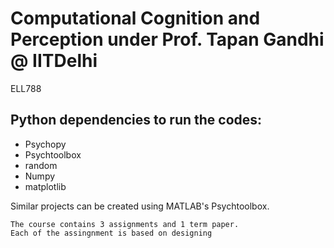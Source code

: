 # Computational Cognition and Perception under Prof. Tapan Gandhi @ IITDelhi
ELL788

## Python dependencies to run the codes:
* Psychopy
* Psychtoolbox
* random
* Numpy
* matplotlib


Similar projects can be created using MATLAB's Psychtoolbox.
```
The course contains 3 assignments and 1 term paper.
Each of the assingnment is based on designing 
```
